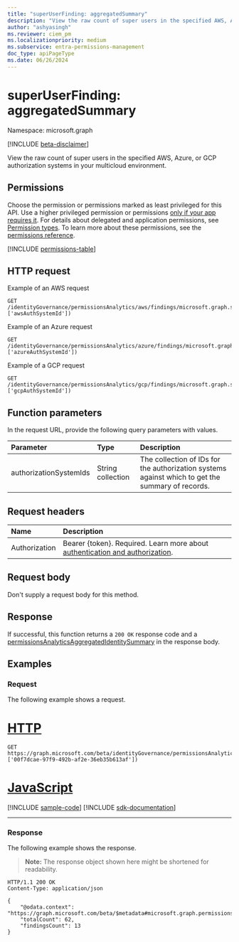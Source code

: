 ```yaml
---
title: "superUserFinding: aggregatedSummary"
description: "View the raw count of super users in the specified AWS, Azure, or GCP authorization systems."
author: "ashyasingh"
ms.reviewer: ciem_pm
ms.localizationpriority: medium
ms.subservice: entra-permissions-management
doc_type: apiPageType
ms.date: 06/26/2024
---
```


# superUserFinding: aggregatedSummary
Namespace: microsoft.graph

[!INCLUDE [beta-disclaimer](../../includes/beta-disclaimer.md)]

View the raw count of super users in the specified AWS, Azure, or GCP authorization systems in your multicloud environment.

## Permissions
Choose the permission or permissions marked as least privileged for this API. Use a higher privileged permission or permissions [only if your app requires it](/graph/permissions-overview#best-practices-for-using-microsoft-graph-permissions). For details about delegated and application permissions, see [Permission types](/graph/permissions-overview#permission-types). To learn more about these permissions, see the [permissions reference](/graph/permissions-reference).
 
<!-- { "blockType": "permissions", "name": "superuserfinding_aggregatedsummary" } -->
[!INCLUDE [permissions-table](../includes/permissions/superuserfinding-aggregatedsummary-permissions.md)]

## HTTP request

Example of an AWS request
<!-- {
  "blockType": "ignored"
}
-->
``` http
GET /identityGovernance/permissionsAnalytics/aws/findings/microsoft.graph.superUserFinding/aggregatedSummary(authorizationSystemIds=['awsAuthSystemId'])
```

Example of an Azure request
<!-- {
  "blockType": "ignored"
}
-->
``` http
GET /identityGovernance/permissionsAnalytics/azure/findings/microsoft.graph.superUserFinding/aggregatedSummary(authorizationSystemIds=['azureAuthSystemId'])
```

Example of a GCP request
<!-- {
  "blockType": "ignored"
}
-->
``` http
GET /identityGovernance/permissionsAnalytics/gcp/findings/microsoft.graph.superUserFinding/aggregatedSummary(authorizationSystemIds=['gcpAuthSystemId'])
```

## Function parameters
In the request URL, provide the following query parameters with values.

|Parameter|Type|Description|
|:---|:---|:---|
|authorizationSystemIds|String collection|The collection of IDs for the authorization systems against which to get the summary of records.|


## Request headers
|Name|Description|
|:---|:---|
|Authorization|Bearer {token}. Required. Learn more about [authentication and authorization](/graph/auth/auth-concepts).|

## Request body
Don't supply a request body for this method.

## Response

If successful, this function returns a `200 OK` response code and a [permissionsAnalyticsAggregatedIdentitySummary](../resources/permissionsanalyticsaggregatedidentitysummary.md) in the response body.

## Examples

### Request
The following example shows a request.
# [HTTP](#tab/http)
<!-- {
  "blockType": "request",
  "name": "superuserfindingthis.aggregatedsummary"
}
-->
``` http
GET https://graph.microsoft.com/beta/identityGovernance/permissionsAnalytics/azure/findings/microsoft.graph.superUserFinding/aggregatedSummary(authorizationSystemIds=['00f7dcae-97f9-492b-af2e-36eb35b613af'])
```

# [JavaScript](#tab/javascript)
[!INCLUDE [sample-code](../includes/snippets/javascript/superuserfindingthisaggregatedsummary-javascript-snippets.md)]
[!INCLUDE [sdk-documentation](../includes/snippets/snippets-sdk-documentation-link.md)]

---

### Response
The following example shows the response.
>**Note:** The response object shown here might be shortened for readability.
<!-- {
  "blockType": "response",
  "truncated": true,
  "@odata.type": "microsoft.graph.permissionsAnalyticsAggregatedIdentitySummary"
}
-->
``` http
HTTP/1.1 200 OK
Content-Type: application/json

{
    "@odata.context": "https://graph.microsoft.com/beta/$metadata#microsoft.graph.permissionsAnalyticsAggregatedIdentitySummary",
    "totalCount": 62,
    "findingsCount": 13
}
```
